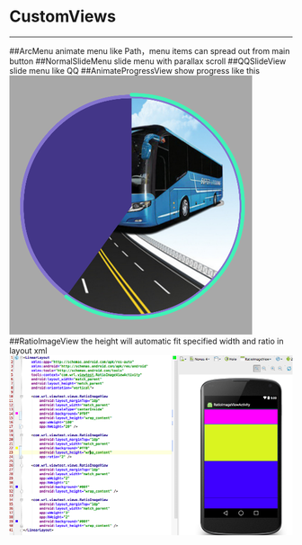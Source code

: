 # CustomViews
---
##ArcMenu
animate menu like Path，menu items can spread out from main button
##NormalSlideMenu
slide menu with parallax scroll
##QQSlideView
slide menu like QQ
##AnimateProgressView
show progress like this 
![AnimateProgressView](https://github.com/wrlqwe/CustomViews/blob/master/ScreenShot_apv.png)
##RatioImageView
the height will automatic fit specified width and ratio in layout xml
![RatioImageView](https://github.com/wrlqwe/CustomViews/blob/master/ScreenShot_riv.png)

